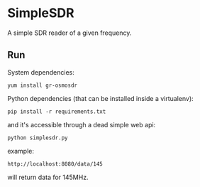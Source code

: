 # SimpleSDR

A simple SDR reader of a given frequency.

## Run

System dependencies:

`yum install gr-osmosdr`

Python dependencies (that can be installed inside a virtualenv):

`pip install -r requirements.txt`

and it's accessible through a dead simple web api:

`python simplesdr.py`

example:

`http://localhost:8080/data/145`

will return data for 145MHz.


